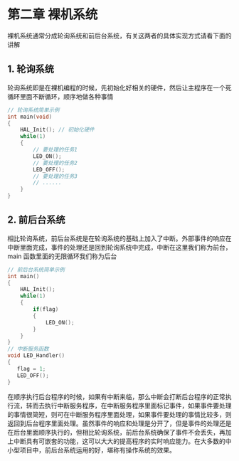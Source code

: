 # 第二章 裸机系统

裸机系统通常分成轮询系统和前后台系统，有关这两者的具体实现方式请看下面的讲解

## 1. 轮询系统

轮询系统即是在裸机编程的时候，先初始化好相关的硬件，然后让主程序在一个死循环里面不断循环，顺序地做各种事情

```c
// 轮询系统简单示例
int main(void)
{
    HAL_Init(); // 初始化硬件
    while(1)
    {
        // 要处理的任务1
        LED_ON();
        // 要处理的任务2
        LED_OFF();
        // 要处理的任务3
        // ......
    }
}
```

## 2. 前后台系统

相比轮询系统，前后台系统是在轮询系统的基础上加入了中断。外部事件的响应在中断里面完成，事件的处理还是回到轮询系统中完成，中断在这里我们称为前台， main 函数里面的无限循环我们称为后台

```c
// 前后台系统简单示例
int main()
{
    HAL_Init();
    while(1)
    {
        if(flag)
        {
            LED_ON();
        }
    }
}
// 中断服务函数
void LED_Handler()
{
   flag = 1;
   LED_OFF();
}
```

在顺序执行后台程序的时候，如果有中断来临，那么中断会打断后台程序的正常执行流，转而去执行中断服务程序，在中断服务程序里面标记事件，如果事件要处理的事情很简短，则可在中断服务程序里面处理，如果事件要处理的事情比较多，则返回到后台程序里面处理。虽然事件的响应和处理是分开了，但是事件的处理还是在后台里面顺序执行的，但相比轮询系统，前后台系统确保了事件不会丢失，再加上中断具有可嵌套的功能，这可以大大的提高程序的实时响应能力。在大多数的中小型项目中，前后台系统运用的好，堪称有操作系统的效果。
